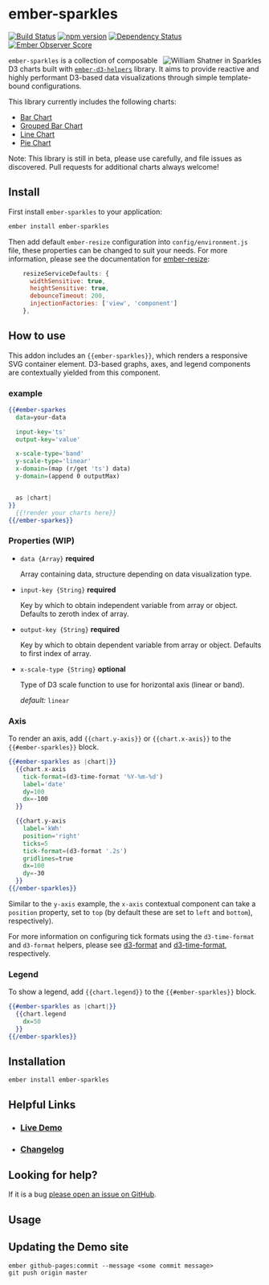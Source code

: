 # ember-sparkles

[![Build Status](https://travis-ci.org/LocusEnergy/ember-sparkles.svg?branch=master)](https://travis-ci.org/LocusEnergy/ember-sparkles)
[![npm version](https://badge.fury.io/js/ember-sparkles.svg)](http://badge.fury.io/js/ember-sparkles)
[![Dependency Status](https://david-dm.org/locusenergy/ember-sparkles.svg)](https://david-dm.org/locusenergy/ember-sparkles)
[![Ember Observer Score](http://emberobserver.com/badges/ember-sparkles.svg)](http://emberobserver.com/addons/ember-sparkles)

<img src="http://i.giphy.com/W1R2pCzmib6h2.gif" alt="William Shatner in Sparkles" align="right">

`ember-sparkles` is a collection of composable D3 charts built with [`ember-d3-helpers`](https://github.com/LocusEnergy/ember-d3-helpers) library. It aims to provide reactive and highly performant D3-based data visualizations through simple template-bound configurations.

This library currently includes the following charts:
- [Bar Chart](http://locusenergy.github.io/ember-sparkles/#/bar-chart)
- [Grouped Bar Chart](http://locusenergy.github.io/ember-sparkles/#/grouped-bar-chart)
- [Line Chart](http://locusenergy.github.io/ember-sparkles/#/line-chart)
- [Pie Chart](http://locusenergy.github.io/ember-sparkles/#/pie-chart)

Note: This library is still in beta, please use carefully, and file issues as discovered. Pull requests for additional charts always welcome!

## Install
First install `ember-sparkles` to your application:
```bash
ember install ember-sparkles
```
Then add default `ember-resize` configuration into `config/environment.js` file, these properties can be changed to suit your needs. For more information, please see the documentation for [ember-resize](https://github.com/mike-north/ember-resize):
```js
    resizeServiceDefaults: {
      widthSensitive: true,
      heightSensitive: true,
      debounceTimeout: 200,
      injectionFactories: ['view', 'component']
    },
```

## How to use

This addon includes an `{{ember-sparkles}}`, which renders a responsive SVG container element. D3-based graphs, axes, and legend components are contextually yielded from this component.

### example

```hbs
{{#ember-sparkes
  data=your-data

  input-key='ts'
  output-key='value'

  x-scale-type='band'
  y-scale-type='linear'
  x-domain=(map (r/get 'ts') data)
  y-domain=(append 0 outputMax)


  as |chart|
}}
  {{!render your charts here}}
{{/ember-sparkes}}
```

### Properties (WIP)

* `data {Array}` **required**

  Array containing data, structure depending on data visualization type.

* `input-key {String}` **required**

  Key by which to obtain independent variable from array or object. Defaults to zeroth index of array.

* `output-key {String}` **required**

  Key by which to obtain dependent variable from array or object. Defaults to first index of array.

* `x-scale-type {String}` **optional**

  Type of D3 scale function to use for horizontal axis (linear or band).

  _default:_ `linear`

### Axis

To render an axis, add `{{chart.y-axis}}` or `{{chart.x-axis}}` to the `{{#ember-sparkles}}` block.

```hbs
{{#ember-sparkles as |chart|}}
  {{chart.x-axis
    tick-format=(d3-time-format '%Y-%m-%d')
    label='date'
    dy=100
    dx=-100
  }}

  {{chart.y-axis
    label='kWh'
    position='right'
    ticks=5
    tick-format=(d3-format '.2s')
    gridlines=true
    dx=100
    dy=-30
  }}
{{/ember-sparkles}}
```

Similar to the `y-axis` example, the `x-axis` contextual component can take a `position` property, set to `top` (by default these are set to `left` and `bottom`), respectively).

For more information on configuring tick formats using the `d3-time-format` and `d3-format` helpers, please see 
[d3-format](https://github.com/d3/d3-format) and [d3-time-format](https://github.com/d3/d3-time-format), respectively.

### Legend

To show a legend, add `{{chart.legend}}` to the `{{#ember-sparkles}}` block.

```hbs
{{#ember-sparkles as |chart|}}
  {{chart.legend
    dx=50
  }}
{{/ember-sparkles}}
```

## Installation

```
ember install ember-sparkles
```

## Helpful Links

- ### [Live Demo](http://locusenergy.github.io/ember-sparkles/)

- ### [Changelog](CHANGELOG.md)



## Looking for help?
If it is a bug [please open an issue on GitHub](http://github.com/LocusEnergy/ember-sparkles/issues).

## Usage


## Updating the Demo site

```
ember github-pages:commit --message <some commit message>
git push origin master
```

